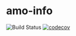 # amo-info

![Build Status](https://github.com/willdurand/amo-info/workflows/ci/badge.svg) [![codecov](https://codecov.io/gh/willdurand/amo-info/branch/master/graph/badge.svg)](https://codecov.io/gh/willdurand/amo-info)
